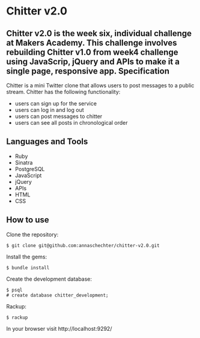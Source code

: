 Chitter v2.0
======================
Chitter v2.0 is the week six, individual challenge at Makers Academy. This challenge involves rebuilding Chitter v1.0 from week4 challenge using JavaScrip, jQuery and APIs to make it a single page, responsive app.
Specification
-------------
Chitter is a mini Twitter clone that allows users to post messages to a public stream.
Chitter has the following functionality:
* users can sign up for the service
* users can log in and log out
* users can post messages to chitter
* users can see all posts in chronological order

Languages and Tools
-------------------
* Ruby
* Sinatra
* PostgreSQL
* JavaScript
* jQuery
* APIs
* HTML
* CSS

How to use
----------
Clone the repository:
```
$ git clone git@github.com:annaschechter/chitter-v2.0.git
```
Install the gems:
```
$ bundle install
```
Create the development database:
```
$ psql
# create database chitter_development;
```
Rackup:
```
$ rackup
```
In your browser visit http://localhost:9292/
